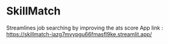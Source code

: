 # SkillMatch
Streamlines job searching by improving the ats score
App link : https://skillmatch-iazg7mvypgu66fmasfl9ke.streamlit.app/

